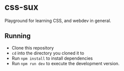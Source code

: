 # css-sux
Playground for learning CSS, and webdev in general.

## Running
  - Clone this repository
  - `cd` into the directory you cloned it to
  - Run `npm install` to install dependencies
  - Run `npm run dev` to execute the development version.
